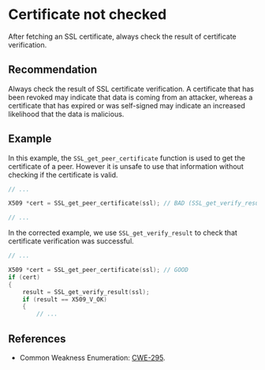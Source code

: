 # Certificate not checked
After fetching an SSL certificate, always check the result of certificate verification.


## Recommendation
Always check the result of SSL certificate verification. A certificate that has been revoked may indicate that data is coming from an attacker, whereas a certificate that has expired or was self-signed may indicate an increased likelihood that the data is malicious.


## Example
In this example, the `SSL_get_peer_certificate` function is used to get the certificate of a peer. However it is unsafe to use that information without checking if the certificate is valid.


```cpp
// ...

X509 *cert = SSL_get_peer_certificate(ssl); // BAD (SSL_get_verify_result is never called)

// ...
```
In the corrected example, we use `SSL_get_verify_result` to check that certificate verification was successful.


```cpp
// ...

X509 *cert = SSL_get_peer_certificate(ssl); // GOOD
if (cert)
{
	result = SSL_get_verify_result(ssl);
	if (result == X509_V_OK)
	{
		// ...
```

## References
* Common Weakness Enumeration: [CWE-295](https://cwe.mitre.org/data/definitions/295.html).
